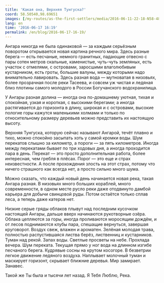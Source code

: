 ```yaml
---
title: 'Какая она, Верхняя Тунгуска?'
coord: 58.50540,98.69651
images: [/my-routes/as-the-first-settlers/media/2016-06-11-22-18-N58-48087E96-78251-6313]
lang: en
time: '2016-06-17 16:19'
permalink: /en/blog/2016-06-17-16-19/
---
```


Ангара никогда не была одинаковой — за каждым серьёзным поворотом открывается новая картина речного мира. Здесь разные берега&nbsp;— есть песчаные, немного гранитных, падающие отвесно с пары сотен метров скальные, каменистые, чуть-чуть земляных, есть участок с отмелями, с островами, заросшими влаголюбивым кустарником, есть гроты, большие валуны, между которыми надо внимательно лавировать. Здесь разная вода&nbsp;— мутноватая в низовьях, более прозрачная после реки Тасеева, и совсем уж чистая и ледяная близ плотины самого молодого в России Богучанского водохранилища.

У Ангары разная долина&nbsp;— иногда она по-домашнему уютная, тихая и спокойная, узкая и короткая, с высокими берегами; а иногда растягивается до горизонта в длину, широкая и с островами, высокие пологие горы кажутся маленькими холмами и только по относительному размеру деревьев можно представить их настоящую высоту.

Верхняя Тунгуска, которую сейчас называют Ангарой, течёт плавно и тихо, можно спокойно засыпать хоть у самой кромки воды. Шум перекатов слышно за километр, а пороги&nbsp;— за пять километров. Иногда между перекатами бывает по три ходовых дня, а иногда проходится пара в день. Перекат&nbsp;— это просто дополнительная работа, более интересная, чем гребля в плёсах. Порог&nbsp;— это еще и страх неизвестности. А после прохождения злость на этот страх, потому что ничего страшного как всегда нет, а просто сильно много шума.

Можно сказать, что каждый новый день начинается новая река, такая Ангара разная. В низовьях много больших кораблей, много современности, в одном месте русло реки даже отодвинуто дамбой карьера для добычи свинцовой руды. Потом остаётся только сплав леса, а теперь даже катеров нет.

Низкие серые гряды облаков плывут над последним кусочком настоящей Ангары, дальше вверх начинаются рукотворные озёра. Облака цепляются за горы, иногда проливаются моросящим дождём, и от лесов поднимаются клубы пара, спешащие вернуться, завершая круговорот. Воздух свеж, влажен и ароматен. Зелёная молодая трава, полностью распустившаяся листва берёз, лиственниц и кустарников. Туман над рекой. Запах воды. Светлые просветы на небе. Прохлада вечера. Шум переката. Текущая прямо у ног вода на длинном изгибе песчаного берега. Кудрявые сосны на крутом косогоре. В безветрии легкое движение ледяного воздуха. Наплывает молочный туман и маскирует горизонт, скрывает ближние деревья. Мир замирает. Занавес.

Такой же Ты была и тысячи лет назад. Я Тебя Люблю, Река.